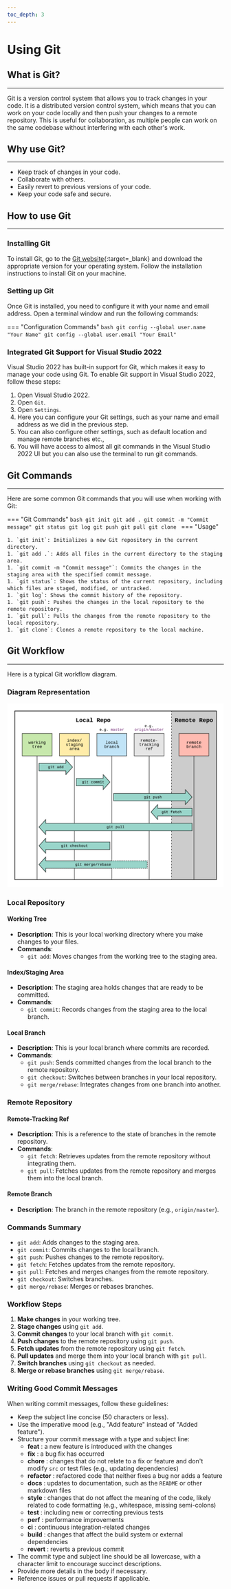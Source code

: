```yaml
---
toc_depth: 3
---
```


# Using Git

## **What is Git?**

---

Git is a version control system that allows you to track changes in your code. It is a distributed version control system, which means that you can work on your code locally and then push your changes to a remote repository. This is useful for collaboration, as multiple people can work on the same codebase without interfering with each other's work.

## **Why use Git?**

---

- Keep track of changes in your code.
- Collaborate with others.
- Easily revert to previous versions of your code.
- Keep your code safe and secure.

## **How to use Git**

---

### Installing Git

To install Git, go to the [Git website](https://git-scm.com/){:target=_blank} and download the appropriate version for your operating system. Follow the installation instructions to install Git on your machine.

### Setting up Git

Once Git is installed, you need to configure it with your name and email address. Open a terminal window and run the following commands:

=== "Configuration Commands"
	```bash
	git config --global user.name "Your Name"
	git config --global user.email "Your Email"
	```
### Integrated Git Support for Visual Studio 2022

Visual Studio 2022 has built-in support for Git, which makes it easy to manage your code using Git. To enable Git support in Visual Studio 2022, follow these steps:

1. Open Visual Studio 2022.
1. Open `Git`.
1. Open `Settings`.
1. Here you can configure your Git settings, such as your name and email address as we did in the previous step.
1. You can also configure other settings, such as default location and manage remote branches etc.,
1. You will have access to almost all git commands in the Visual Studio 2022 UI but you can also use the terminal to run git commands.

## **Git Commands**

---

Here are some common Git commands that you will use when working with Git:

=== "Git Commands"
	```bash
	git init
	git add .
	git commit -m "Commit message"
	git status
	git log
	git push
	git pull
	git clone
	```
=== "Usage"

	1. `git init`: Initializes a new Git repository in the current directory.
	1. `git add .`: Adds all files in the current directory to the staging area.
	1. `git commit -m "Commit message"`: Commits the changes in the staging area with the specified commit message.
	1. `git status`: Shows the status of the current repository, including which files are staged, modified, or untracked.
	1. `git log`: Shows the commit history of the repository.
	1. `git push`: Pushes the changes in the local repository to the remote repository.
	1. `git pull`: Pulls the changes from the remote repository to the local repository.
	1. `git clone`: Clones a remote repository to the local machine.

## **Git Workflow**

---

Here is a typical Git workflow diagram. 

### Diagram Representation

![Git Workflow](../assets/images/git-workflow.png)

### Local Repository

#### Working Tree
- **Description**: This is your local working directory where you make changes to your files.
- **Commands**:
	- `git add`: Moves changes from the working tree to the staging area.

#### Index/Staging Area
- **Description**: The staging area holds changes that are ready to be committed.
- **Commands**:
  	- `git commit`: Records changes from the staging area to the local branch.

#### Local Branch
- **Description**: This is your local branch where commits are recorded.
- **Commands**:
	- `git push`: Sends committed changes from the local branch to the remote repository.
	- `git checkout`: Switches between branches in your local repository.
	- `git merge/rebase`: Integrates changes from one branch into another.

### Remote Repository

#### Remote-Tracking Ref
- **Description**: This is a reference to the state of branches in the remote repository.
- **Commands**:
	- `git fetch`: Retrieves updates from the remote repository without integrating them.
	- `git pull`: Fetches updates from the remote repository and merges them into the local branch.

#### Remote Branch
- **Description**: The branch in the remote repository (e.g., `origin/master`).

### Commands Summary

- `git add`: Adds changes to the staging area.
- `git commit`: Commits changes to the local branch.
- `git push`: Pushes changes to the remote repository.
- `git fetch`: Fetches updates from the remote repository.
- `git pull`: Fetches and merges changes from the remote repository.
- `git checkout`: Switches branches.
- `git merge/rebase`: Merges or rebases branches.

### Workflow Steps

1. **Make changes** in your working tree.
2. **Stage changes** using `git add`.
3. **Commit changes** to your local branch with `git commit`.
4. **Push changes** to the remote repository using `git push`.
5. **Fetch updates** from the remote repository using `git fetch`.
6. **Pull updates** and merge them into your local branch with `git pull`.
7. **Switch branches** using `git checkout` as needed.
8. **Merge or rebase branches** using `git merge/rebase`.

### Writing Good Commit Messages

When writing commit messages, follow these guidelines:

- Keep the subject line concise (50 characters or less).
- Use the imperative mood (e.g., "Add feature" instead of "Added feature").
- Structure your commit message with a type and subject line:
	- **feat** : a new feature is introduced with the changes
	- **fix** : a bug fix has occurred
	- **chore** : changes that do not relate to a fix or feature and don't modify `src` or test files (e.g., updating dependencies)
	- **refactor** : refactored code that neither fixes a bug nor adds a feature
	- **docs** : updates to documentation, such as the `README` or other markdown files
	- **style** : changes that do not affect the meaning of the code, likely related to code formatting (e.g., whitespace, missing semi-colons)
	- **test** : including new or correcting previous tests
	- **perf** : performance improvements
	- **ci** : continuous integration-related changes
	- **build** : changes that affect the build system or external dependencies
	- **revert** : reverts a previous commit
- The commit type and subject line should be all lowercase, with a character limit to encourage succinct descriptions.
- Provide more details in the body if necessary.
- Reference issues or pull requests if applicable.